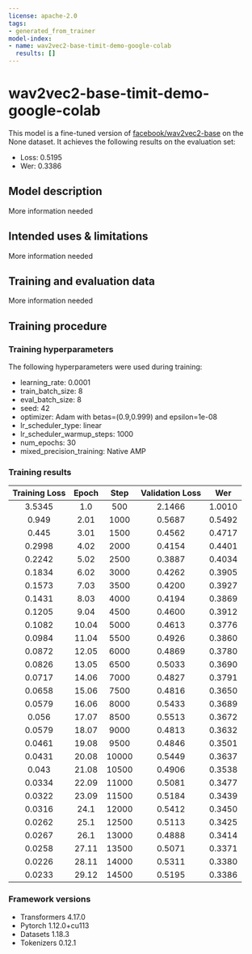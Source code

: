 ```yaml
---
license: apache-2.0
tags:
- generated_from_trainer
model-index:
- name: wav2vec2-base-timit-demo-google-colab
  results: []
---
```


<!-- This model card has been generated automatically according to the information the Trainer had access to. You
should probably proofread and complete it, then remove this comment. -->

# wav2vec2-base-timit-demo-google-colab

This model is a fine-tuned version of [facebook/wav2vec2-base](https://huggingface.co/facebook/wav2vec2-base) on the None dataset.
It achieves the following results on the evaluation set:
- Loss: 0.5195
- Wer: 0.3386

## Model description

More information needed

## Intended uses & limitations

More information needed

## Training and evaluation data

More information needed

## Training procedure

### Training hyperparameters

The following hyperparameters were used during training:
- learning_rate: 0.0001
- train_batch_size: 8
- eval_batch_size: 8
- seed: 42
- optimizer: Adam with betas=(0.9,0.999) and epsilon=1e-08
- lr_scheduler_type: linear
- lr_scheduler_warmup_steps: 1000
- num_epochs: 30
- mixed_precision_training: Native AMP

### Training results

| Training Loss | Epoch | Step  | Validation Loss | Wer    |
|:-------------:|:-----:|:-----:|:---------------:|:------:|
| 3.5345        | 1.0   | 500   | 2.1466          | 1.0010 |
| 0.949         | 2.01  | 1000  | 0.5687          | 0.5492 |
| 0.445         | 3.01  | 1500  | 0.4562          | 0.4717 |
| 0.2998        | 4.02  | 2000  | 0.4154          | 0.4401 |
| 0.2242        | 5.02  | 2500  | 0.3887          | 0.4034 |
| 0.1834        | 6.02  | 3000  | 0.4262          | 0.3905 |
| 0.1573        | 7.03  | 3500  | 0.4200          | 0.3927 |
| 0.1431        | 8.03  | 4000  | 0.4194          | 0.3869 |
| 0.1205        | 9.04  | 4500  | 0.4600          | 0.3912 |
| 0.1082        | 10.04 | 5000  | 0.4613          | 0.3776 |
| 0.0984        | 11.04 | 5500  | 0.4926          | 0.3860 |
| 0.0872        | 12.05 | 6000  | 0.4869          | 0.3780 |
| 0.0826        | 13.05 | 6500  | 0.5033          | 0.3690 |
| 0.0717        | 14.06 | 7000  | 0.4827          | 0.3791 |
| 0.0658        | 15.06 | 7500  | 0.4816          | 0.3650 |
| 0.0579        | 16.06 | 8000  | 0.5433          | 0.3689 |
| 0.056         | 17.07 | 8500  | 0.5513          | 0.3672 |
| 0.0579        | 18.07 | 9000  | 0.4813          | 0.3632 |
| 0.0461        | 19.08 | 9500  | 0.4846          | 0.3501 |
| 0.0431        | 20.08 | 10000 | 0.5449          | 0.3637 |
| 0.043         | 21.08 | 10500 | 0.4906          | 0.3538 |
| 0.0334        | 22.09 | 11000 | 0.5081          | 0.3477 |
| 0.0322        | 23.09 | 11500 | 0.5184          | 0.3439 |
| 0.0316        | 24.1  | 12000 | 0.5412          | 0.3450 |
| 0.0262        | 25.1  | 12500 | 0.5113          | 0.3425 |
| 0.0267        | 26.1  | 13000 | 0.4888          | 0.3414 |
| 0.0258        | 27.11 | 13500 | 0.5071          | 0.3371 |
| 0.0226        | 28.11 | 14000 | 0.5311          | 0.3380 |
| 0.0233        | 29.12 | 14500 | 0.5195          | 0.3386 |


### Framework versions

- Transformers 4.17.0
- Pytorch 1.12.0+cu113
- Datasets 1.18.3
- Tokenizers 0.12.1
